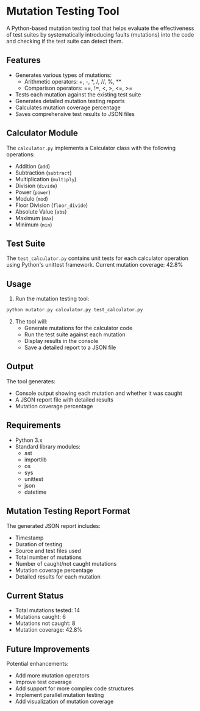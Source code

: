 # Mutation Testing Tool

A Python-based mutation testing tool that helps evaluate the effectiveness of test suites by systematically introducing faults (mutations) into the code and checking if the test suite can detect them.



## Features

- Generates various types of mutations:
  - Arithmetic operators: +, -, *, /, //, %, **
  - Comparison operators: ==, !=, <, >, <=, >=
- Tests each mutation against the existing test suite
- Generates detailed mutation testing reports
- Calculates mutation coverage percentage
- Saves comprehensive test results to JSON files

## Calculator Module

The `calculator.py` implements a Calculator class with the following operations:
- Addition (`add`)
- Subtraction (`subtract`)
- Multiplication (`multiply`)
- Division (`divide`)
- Power (`power`)
- Modulo (`mod`)
- Floor Division (`floor_divide`)
- Absolute Value (`abs`)
- Maximum (`max`)
- Minimum (`min`)

## Test Suite

The `test_calculator.py` contains unit tests for each calculator operation using Python's unittest framework. Current mutation coverage: 42.8%

## Usage

1. Run the mutation testing tool:
```bash
python mutator.py calculator.py test_calculator.py
```

2. The tool will:
   - Generate mutations for the calculator code
   - Run the test suite against each mutation
   - Display results in the console
   - Save a detailed report to a JSON file

## Output

The tool generates:
- Console output showing each mutation and whether it was caught
- A JSON report file with detailed results
- Mutation coverage percentage

## Requirements

- Python 3.x
- Standard library modules:
  - ast
  - importlib
  - os
  - sys
  - unittest
  - json
  - datetime

## Mutation Testing Report Format

The generated JSON report includes:
- Timestamp
- Duration of testing
- Source and test files used
- Total number of mutations
- Number of caught/not caught mutations
- Mutation coverage percentage
- Detailed results for each mutation

## Current Status

- Total mutations tested: 14
- Mutations caught: 6
- Mutations not caught: 8
- Mutation coverage: 42.8%

## Future Improvements

Potential enhancements:
- Add more mutation operators
- Improve test coverage
- Add support for more complex code structures
- Implement parallel mutation testing
- Add visualization of mutation coverage 
